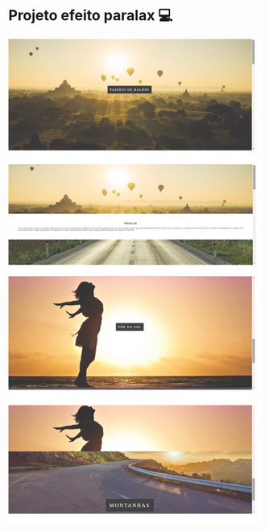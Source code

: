 # Projeto efeito paralax :computer:


![Imagem do resultado no navegador](https://github.com/Guithublherme/WebFrontEnd/blob/main/projeto_CSS3_paralax/8.png)
